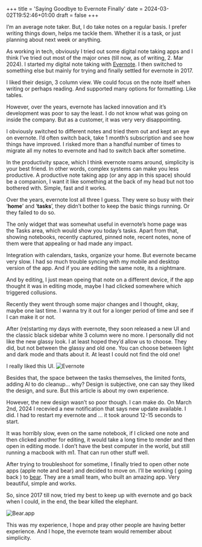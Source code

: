 +++
title = 'Saying Goodbye to Evernote Finally'
date = 2024-03-02T19:52:46+01:00
draft = false
+++

I’m an average note taker. But, I do take notes on a regular basis. I prefer writing things down, helps me tackle them. Whether it is a task, or just planning about next week or anything.

As working in tech, obviously I tried out some digital note taking apps and I think I’ve tried out most of the major ones (till now, as of writing, 2. Mar 2024). I started my digital note taking with [Evernote](https://www.evernote.com/).  I then switched to something else but mainly for trying and finally settled for evernote in 2017.

I liked their design, 3 column view. We could focus on the note itself when writing or perhaps reading. And supported many options for formatting. Like tables.

However, over the years, evernote has lacked innovation and it’s development was poor to say the least. I do not know what was going on inside the company. But as a customer, it was very very disappointing.

I obviously switched to different notes and tried them out and kept an eye on evernote. I’d often switch back, take 1 month’s subscription and see how things have improved. I risked more than a handful number of times to migrate all my notes to evernote and had to switch back after sometime.

In the productivity space, which I think evernote roams around, simplicity is your best friend. In other words, complex systems can make you less productive. A productive note taking app (or any app in this space) should be a companion, I want it like something at the back of my head but not too bothered with. Simple, fast and it works.

Over the years, evernote lost all three I guess. They were so busy with their ‘**home**’ and ‘**tasks**’, they didn’t bother to keep the basic things running. Or they failed to do so.

The only widget that was somewhat useful in evernote’s home page was the Tasks area, which would show you today’s tasks. Apart from that, showing notebooks, recently captured, pinned note, recent notes, none of them were that appealing or had made any impact.

Integration with calendars, tasks, organize your home. But evernote became very slow. I had so much trouble syncing with my mobile and desktop version of the app. And if you are editing the same note, its a nightmare.

And by editing, I just mean opeing that note on a different device, if the app thought it was in editing mode, maybe I had clicked somewhere which triggered collusions.

Recently they went through some major changes and I thought, okay, maybe one last time. I wanna try it out for a longer period of time and see if I can make it or not.

After (re)starting my days with evernote, they soon released a new UI and the classic black sidebar white 3 column were no more. I personally did not like the new glassy look. I at least hoped they’d allow us to choose. They did, but not between the glassy and old one. You can choose between light and dark mode and thats about it. At least I could not find the old one!


I really liked this UI.
![Evernote](https://store-images.s-microsoft.com/image/apps.34390.9007199266246247.98c8221f-8cff-4552-a6dc-72ec835527f0.6668eaf8-4d03-48a2-94b0-79ae4d2739bb)

Besides that, the space between the tasks themselves, the limited fonts, adding AI to do cleanup… why? Design is subjective, one can say they liked the design, and sure. But this article is about my own experience.

However, the new design wasn’t so poor though. I can make do. On March 2nd, 2024 I recevied a new notification that says new update available. I did. I had to restart my evernote and … it took around 12-15 seconds to start.

It was horribly slow, even on the same notebook, if I clicked one note and then clicked another for editing, it would take a long time to render and then open in editing mode. I don’t have the best computer in the world, but still running a macbook with m1. That can run other stuff well.

After trying to troubleshoot for sometime, I finally tried to open other note apps (apple note and bear) and decided to move on.
I’ll be working ( going back ) to [bear](https://bear.app/). They are a small team, who built an amazing app. Very beautiful, simple and works.

So, since 2017 till now, tried my best to keep up with evernote and go back when I could, in the end, the bear killed the elephant.

![Bear.app](https://bear.app/images/website-icons/card.jpg)

This was my experience, I hope and pray other people are having better experience. And I hope, the evernote team would remember about simplicity.
